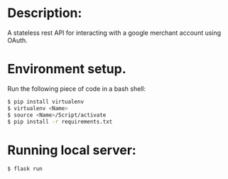 # Description:

A stateless rest API for interacting with a google merchant account using OAuth.

# Environment setup.

Run the following piece of code in a bash shell:

```bash
$ pip install virtualenv
$ virtualenv <Name>
$ source <Name>/Script/activate
$ pip install -r requirements.txt
```
# Running local server:

```
$ flask run
```
